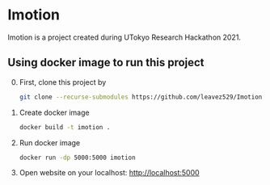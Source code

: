 # Imotion

Imotion is a project created during UTokyo Research Hackathon 2021.

## Using docker image to run this project

0. First, clone this project by

    ```bash
    git clone --recurse-submodules https://github.com/leavez529/Imotion.git
    ```

1. Create docker image

    ```bash
    docker build -t imotion .
    ```

2. Run docker image

    ```bash
    docker run -dp 5000:5000 imotion
    ```

3. Open website on your localhost: <http://localhost:5000>
